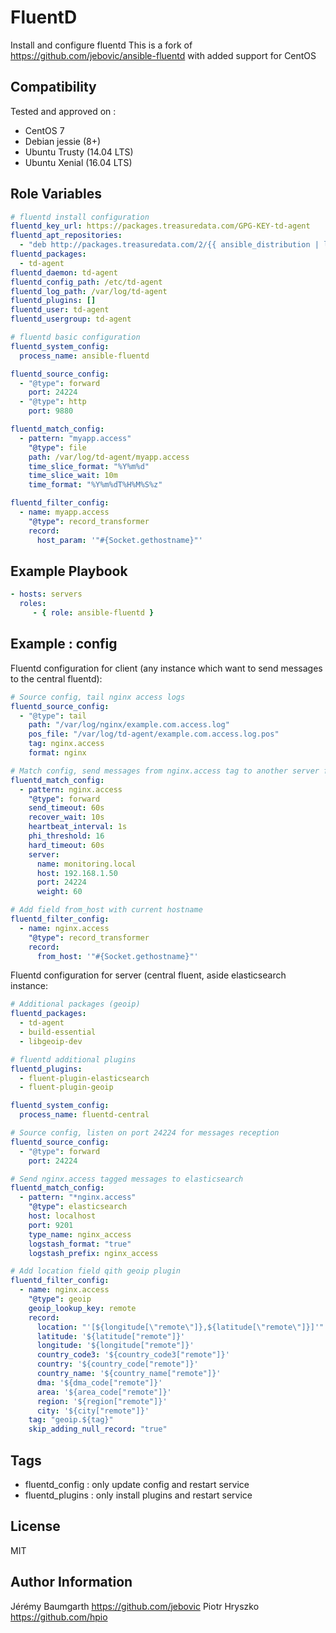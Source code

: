 FluentD
=======


Install and configure fluentd
This is a fork of https://github.com/jebovic/ansible-fluentd with added support for CentOS

Compatibility
-------------

Tested and approved on :

* CentOS 7
* Debian jessie (8+)
* Ubuntu Trusty (14.04 LTS)
* Ubuntu Xenial (16.04 LTS)

Role Variables
--------------

```yaml
# fluentd install configuration
fluentd_key_url: https://packages.treasuredata.com/GPG-KEY-td-agent
fluentd_apt_repositories:
  - "deb http://packages.treasuredata.com/2/{{ ansible_distribution | lower }}/{{ ansible_distribution_release | lower }}/ {{ ansible_distribution_release | lower }} contrib"
fluentd_packages:
  - td-agent
fluentd_daemon: td-agent
fluentd_config_path: /etc/td-agent
fluentd_log_path: /var/log/td-agent
fluentd_plugins: []
fluentd_user: td-agent
fluentd_usergroup: td-agent

# fluentd basic configuration
fluentd_system_config:
  process_name: ansible-fluentd

fluentd_source_config:
  - "@type": forward
    port: 24224
  - "@type": http
    port: 9880

fluentd_match_config:
  - pattern: "myapp.access"
    "@type": file
    path: /var/log/td-agent/myapp.access
    time_slice_format: "%Y%m%d"
    time_slice_wait: 10m
    time_format: "%Y%m%dT%H%M%S%z"

fluentd_filter_config:
  - name: myapp.access
    "@type": record_transformer
    record:
      host_param: '"#{Socket.gethostname}"'
```

Example Playbook
----------------

```yaml
- hosts: servers
  roles:
     - { role: ansible-fluentd }
```

Example : config
----------------

Fluentd configuration for client (any instance which want to send messages to the central fluentd):

```yaml
# Source config, tail nginx access logs
fluentd_source_config:
  - "@type": tail
    path: "/var/log/nginx/example.com.access.log"
    pos_file: "/var/log/td-agent/example.com.access.log.pos"
    tag: nginx.access
    format: nginx

# Match config, send messages from nginx.access tag to another server fluentd instance
fluentd_match_config:
  - pattern: nginx.access
    "@type": forward
    send_timeout: 60s
    recover_wait: 10s
    heartbeat_interval: 1s
    phi_threshold: 16
    hard_timeout: 60s
    server:
      name: monitoring.local
      host: 192.168.1.50
      port: 24224
      weight: 60

# Add field from_host with current hostname
fluentd_filter_config:
  - name: nginx.access
    "@type": record_transformer
    record:
      from_host: '"#{Socket.gethostname}"'
```

Fluentd configuration for server (central fluent, aside elasticsearch instance:

```yaml
# Additional packages (geoip)
fluentd_packages:
  - td-agent
  - build-essential
  - libgeoip-dev

# fluentd additional plugins
fluentd_plugins:
  - fluent-plugin-elasticsearch
  - fluent-plugin-geoip

fluentd_system_config:
  process_name: fluentd-central

# Source config, listen on port 24224 for messages reception
fluentd_source_config:
  - "@type": forward
    port: 24224

# Send nginx.access tagged messages to elasticsearch
fluentd_match_config:
  - pattern: "*nginx.access"
    "@type": elasticsearch
    host: localhost
    port: 9201
    type_name: nginx_access
    logstash_format: "true"
    logstash_prefix: nginx_access

# Add location field qith geoip plugin
fluentd_filter_config:
  - name: nginx.access
    "@type": geoip
    geoip_lookup_key: remote
    record:
      location: "'[${longitude[\"remote\"]},${latitude[\"remote\"]}]'"
      latitude: '${latitude["remote"]}'
      longitude: '${longitude["remote"]}'
      country_code3: '${country_code3["remote"]}'
      country: '${country_code["remote"]}'
      country_name: '${country_name["remote"]}'
      dma: '${dma_code["remote"]}'
      area: '${area_code["remote"]}'
      region: '${region["remote"]}'
      city: '${city["remote"]}'
    tag: "geoip.${tag}"
    skip_adding_null_record: "true"
```

Tags
----

* fluentd_config : only update config and restart service
* fluentd_plugins : only install plugins and restart service

License
-------

MIT

Author Information
------------------

Jérémy Baumgarth https://github.com/jebovic
Piotr Hryszko https://github.com/hpio
